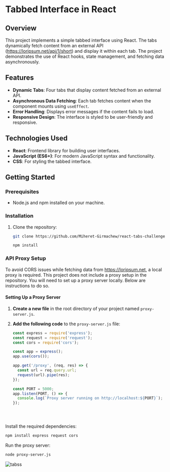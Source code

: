 # Tabbed Interface in React

## Overview
This project implements a simple tabbed interface using React. The tabs dynamically fetch content from an external API (https://loripsum.net/api/1/short) and display it within each tab. The project demonstrates the use of React hooks, state management, and fetching data asynchronously.

## Features
- **Dynamic Tabs**: Four tabs that display content fetched from an external API.
- **Asynchronous Data Fetching**: Each tab fetches content when the component mounts using `useEffect`.
- **Error Handling**: Displays error messages if the content fails to load.
- **Responsive Design**: The interface is styled to be user-friendly and responsive.

## Technologies Used
- **React**: Frontend library for building user interfaces.
- **JavaScript (ES6+)**: For modern JavaScript syntax and functionality.
- **CSS**: For styling the tabbed interface.

## Getting Started

### Prerequisites
- Node.js and npm installed on your machine.

### Installation
1. Clone the repository:

   ```bash
   git clone https://github.com/Miheret-Girmachew/react-tabs-challenge.git

   npm install

### API Proxy Setup
To avoid CORS issues while fetching data from https://loripsum.net, a local proxy is required. This project does not include a proxy setup in the repository. You will need to set up a proxy server locally. Below are instructions to do so.

#### Setting Up a Proxy Server
1. **Create a new file** in the root directory of your project named `proxy-server.js`.

2. **Add the following code** to the `proxy-server.js` file:

   ```javascript
   const express = require('express');
   const request = require('request');
   const cors = require('cors');

   const app = express();
   app.use(cors());

   app.get('/proxy', (req, res) => {
     const url = req.query.url;
     request(url).pipe(res);
   });

   const PORT = 5000;
   app.listen(PORT, () => {
     console.log(`Proxy server running on http://localhost:${PORT}`);
   });


 

Install the required dependencies:

 ```bash
npm install express request cors
```

Run the proxy server:

```bash
node proxy-server.js
```

![tabss](https://github.com/user-attachments/assets/1458e5df-82ce-42e5-b6e9-1a34c0d03276)
